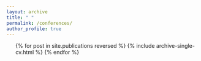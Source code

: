 ```yaml
---
layout: archive
title: " "
permalink: /conferences/
author_profile: true
---
```

 <ol>{% for post in site.publications reversed %}
    {% include archive-single-cv.html %}
  {% endfor %}</ol>

